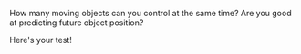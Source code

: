 How many moving objects can you control at the same time?
Are you good at predicting future object position?

Here's your test!